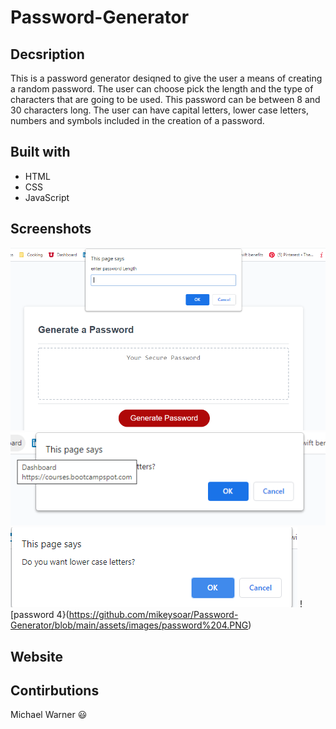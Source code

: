 # Password-Generator

## Decsription

This is a password generator desiqned to give the user a means of creating a random password. The user can choose pick the length and the type of characters that are going to be used. This password can be between 8 and 30 characters long. The user can have capital letters, lower case letters, numbers and symbols included in the creation of a password.

## Built with

- HTML
- CSS
- JavaScript

## Screenshots
![password 1](https://github.com/mikeysoar/Password-Generator/blob/main/assets/images/password%201.PNG)
![password 2](https://github.com/mikeysoar/Password-Generator/blob/main/assets/images/password%202.PNG)
![password 3](https://github.com/mikeysoar/Password-Generator/blob/main/assets/images/password%203.PNG)
![password 4}(https://github.com/mikeysoar/Password-Generator/blob/main/assets/images/password%204.PNG)



## Website


## Contirbutions

Michael Warner :smiley:
